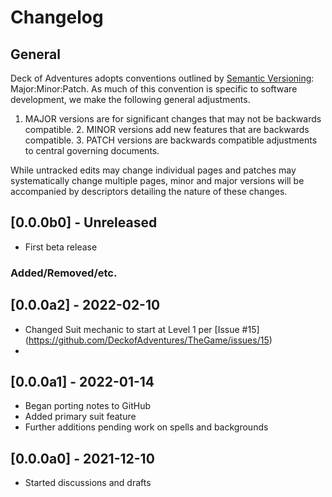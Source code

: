 # Changelog

## General

Deck of Adventures adopts conventions outlined by
[Semantic Versioning](https://semver.org/): Major:Minor:Patch. As much of this convention
is specific to software development, we make the following general adjustments.

1. MAJOR versions are for significant changes that may not be backwards compatible. 2.
MINOR versions add new features that are backwards compatible. 3. PATCH versions are
backwards compatible adjustments to central governing documents.

While untracked edits may change individual pages and patches may systematically change
multiple pages, minor and major versions will be accompanied by descriptors detailing
the nature of these changes.


## [0.0.0b0] - Unreleased
+ First beta release
### Added/Removed/etc.

## [0.0.0a2] - 2022-02-10
+ Changed Suit mechanic to start at Level 1 per [Issue #15]
  (https://github.com/DeckofAdventures/TheGame/issues/15)
+ 

## [0.0.0a1] - 2022-01-14
+ Began porting notes to GitHub
+ Added primary suit feature
+ Further additions pending work on spells and backgrounds

## [0.0.0a0] - 2021-12-10
+ Started discussions and drafts
